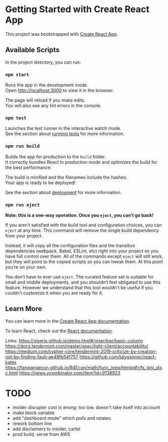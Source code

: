 # Getting Started with Create React App

This project was bootstrapped with [Create React App](https://github.com/facebook/create-react-app).

## Available Scripts

In the project directory, you can run:

### `npm start`

Runs the app in the development mode.\
Open [http://localhost:3000](http://localhost:3000) to view it in the browser.

The page will reload if you make edits.\
You will also see any lint errors in the console.

### `npm test`

Launches the test runner in the interactive watch mode.\
See the section about [running tests](https://facebook.github.io/create-react-app/docs/running-tests) for more information.

### `npm run build`

Builds the app for production to the `build` folder.\
It correctly bundles React in production mode and optimizes the build for the best performance.

The build is minified and the filenames include the hashes.\
Your app is ready to be deployed!

See the section about [deployment](https://facebook.github.io/create-react-app/docs/deployment) for more information.

### `npm run eject`

**Note: this is a one-way operation. Once you `eject`, you can’t go back!**

If you aren’t satisfied with the build tool and configuration choices, you can `eject` at any time. This command will remove the single build dependency from your project.

Instead, it will copy all the configuration files and the transitive dependencies (webpack, Babel, ESLint, etc) right into your project so you have full control over them. All of the commands except `eject` will still work, but they will point to the copied scripts so you can tweak them. At this point you’re on your own.

You don’t have to ever use `eject`. The curated feature set is suitable for small and middle deployments, and you shouldn’t feel obligated to use this feature. However we understand that this tool wouldn’t be useful if you couldn’t customize it when you are ready for it.

## Learn More

You can learn more in the [Create React App documentation](https://facebook.github.io/create-react-app/docs/getting-started).

To learn React, check out the [React documentation](https://reactjs.org/).


Links:
https://viserjs.github.io/demo.html#/viser/bar/basic-column
https://docs.tendermint.com/master/spec/light-client/accountability/
https://medium.com/cypher-core/tendermint-2019-criticize-by-creation-not-by-finding-fault-ae49fb54f757
https://github.com/talyssonoc/react-katex
https://fanwangecon.github.io/R4Econ/math/func_ineq/htmlpdfr/fs_gini_disc.html
https://news.ycombinator.com/item?id=9138923

# TODO
- insider disrupter cost is wrong: too low. doesn't take itself into account
- make block variable
- add "dashboard mode" which polls and rotates
- rework bottom line
- add disclaimers to insider, cartel
- prod build, serve from AWS
